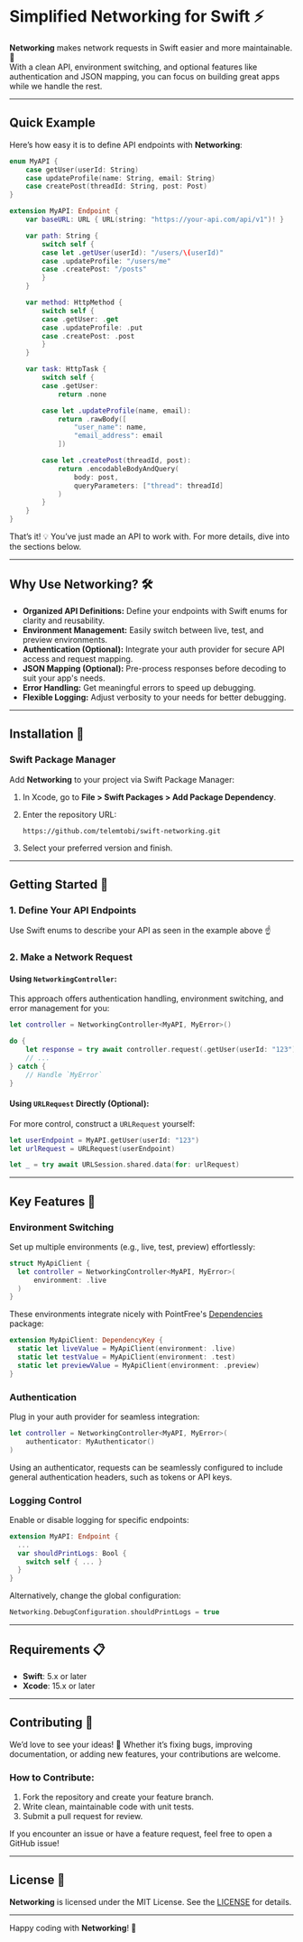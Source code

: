 # Simplified Networking for Swift ⚡

**Networking** makes network requests in Swift easier and more maintainable. 🚀  
With a clean API, environment switching, and optional features like authentication and JSON mapping, you can focus on building great apps while we handle the rest.

---

## Quick Example

Here’s how easy it is to define API endpoints with **Networking**:

```swift
enum MyAPI {
    case getUser(userId: String)
    case updateProfile(name: String, email: String)
    case createPost(threadId: String, post: Post)
}

extension MyAPI: Endpoint {
    var baseURL: URL { URL(string: "https://your-api.com/api/v1")! }

    var path: String {
        switch self {
        case let .getUser(userId): "/users/\(userId)"
        case .updateProfile: "/users/me"
        case .createPost: "/posts"
        }
    }

    var method: HttpMethod {
        switch self {
        case .getUser: .get
        case .updateProfile: .put
        case .createPost: .post
        }
    }

    var task: HttpTask {
        switch self {
        case .getUser:
            return .none

        case let .updateProfile(name, email):
            return .rawBody([
                "user_name": name,
                "email_address": email
            ])

        case let .createPost(threadId, post): 
            return .encodableBodyAndQuery(
                body: post,
                queryParameters: ["thread": threadId]
            )
        }
    }
}
```

That’s it! 💡 You’ve just made an API to work with. For more details, dive into the sections below.

---

## Why Use Networking? 🛠️

- **Organized API Definitions:** Define your endpoints with Swift enums for clarity and reusability.
- **Environment Management:** Easily switch between live, test, and preview environments.
- **Authentication (Optional):** Integrate your auth provider for secure API access and request mapping.
- **JSON Mapping (Optional):** Pre-process responses before decoding to suit your app's needs.
- **Error Handling:** Get meaningful errors to speed up debugging.
- **Flexible Logging:** Adjust verbosity to your needs for better debugging.

---

## Installation 🚀

### Swift Package Manager

Add **Networking** to your project via Swift Package Manager:  
1. In Xcode, go to **File > Swift Packages > Add Package Dependency**.  
2. Enter the repository URL:

   ```
   https://github.com/telemtobi/swift-networking.git
   ```

3. Select your preferred version and finish.

---

## Getting Started 🏁

### 1. Define Your API Endpoints

Use Swift enums to describe your API as seen in the example above ☝️

### 2. Make a Network Request

#### Using `NetworkingController`:

This approach offers authentication handling, environment switching, and error management for you:

```swift
let controller = NetworkingController<MyAPI, MyError>()

do {
    let response = try await controller.request(.getUser(userId: "123"))
    // ...
} catch {
    // Handle `MyError`
}
```

#### Using `URLRequest` Directly (Optional):

For more control, construct a `URLRequest` yourself:

```swift
let userEndpoint = MyAPI.getUser(userId: "123")
let urlRequest = URLRequest(userEndpoint)

let _ = try await URLSession.shared.data(for: urlRequest)
```

---

## Key Features 🔑

### Environment Switching

Set up multiple environments (e.g., live, test, preview) effortlessly:

```swift
struct MyApiClient {
  let controller = NetworkingController<MyAPI, MyError>(
      environment: .live
  )
}
```
These environments integrate nicely with PointFree's [Dependencies](https://github.com/pointfreeco/swift-dependencies) package:
```swift
extension MyApiClient: DependencyKey {
  static let liveValue = MyApiClient(environment: .live)
  static let testValue = MyApiClient(environment: .test)
  static let previewValue = MyApiClient(environment: .preview)
}
```

### Authentication

Plug in your auth provider for seamless integration:

```swift
let controller = NetworkingController<MyAPI, MyError>(
    authenticator: MyAuthenticator()
)
```
Using an authenticator, requests can be seamlessly configured to include general authentication headers, such as tokens or API keys.

### Logging Control

Enable or disable logging for specific endpoints:

```swift
extension MyAPI: Endpoint {
  ...
  var shouldPrintLogs: Bool {
    switch self { ... }
  }
}
```
Alternatively, change the global configuration:
```swift
Networking.DebugConfiguration.shouldPrintLogs = true
```

---

## Requirements 📋

- **Swift**: 5.x or later  
- **Xcode**: 15.x or later  

---

## Contributing 🙌

We’d love to see your ideas! 🧠 Whether it’s fixing bugs, improving documentation, or adding new features, your contributions are welcome.  

### How to Contribute:
1. Fork the repository and create your feature branch.  
2. Write clean, maintainable code with unit tests.  
3. Submit a pull request for review.  

If you encounter an issue or have a feature request, feel free to open a GitHub issue!

---

## License 📄

**Networking** is licensed under the MIT License. See the [LICENSE](https://github.com/TelemTobi/Networking/blob/main/LICENSE.txt) for details.

---

Happy coding with **Networking**! 🚀
